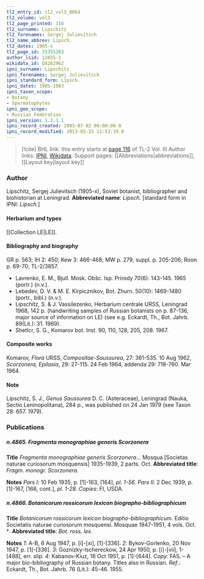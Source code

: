 ```yaml
---
tl2_entry_id: tl2_vol3_0064
tl2_volume: vol3
tl2_page_printed: 116
tl2_surname: Lipschitz
tl2_forenames: Sergej Julievitsch
tl2_name_abbrev: Lipsch.
tl2_dates: 1905-x
tl2_page_id: 33355203
author_lsid: 12655-1
wikidata_id: Q4262962
ipni_surname: Lipschitz
ipni_forenames: Sergej Julievitsch
ipni_standard_form: Lipsch.
ipni_dates: 1905-1983
ipni_taxon_scope: 
- Botany
- Spermatophytes
ipni_geo_scope: 
- Russian Federation
ipni_version: 1.2.1.1
ipni_record_created: 2003-07-02 00:00:00.0
ipni_record_modified: 2013-05-15 11:53:39.0
---
```


> [!cite] BHL link: this entry starts at [page 116](https://www.biodiversitylibrary.org/page/33355203) of TL-2 Vol. III
> Author links: [IPNI](https://www.ipni.org/a/12655-1), [Wikidata](https://www.wikidata.org/wiki/Q4262962). Support pages: [[Abbreviations|abbreviations]], [[Layout key|layout key]]

### Author

Lipschitz, Sergej Julievitsch (1905-x), Soviet botanist, bibliographer and biohistorian at Leningrad. 
**Abbreviated name**: *Lipsch.* \[standard form in IPNI: *Lipsch.*\]

#### Herbarium and types

[[Collection LE|LE]].

#### Bibliography and biography

GR p. 563; IH 2: 450; Kew 3: 466-468; MW p. 279, suppl. p. 205-206; Roon p. 69-70; TL-2/3857.
- Lavrenko, E. M., Bjull. Mosk. Obšc. Isp. Prirody 70(6): 143-145. 1965 (portr.) (n.v.).
- Lebedev, D. V. & M. E. Kirpicznikov, Bot. Zhurn. 50(10): 1469-1480 (portr., bibl.) (n.v.).
- Lipschitz, S. & J. Vassilezenko, Herbarium centrale URSS, Leningrad 1968, 142 p. (handwriting samples of Russian botanists on p. 87-136, major source of information on LE) (see e.g. Eckardt, Th., Bot. Jahrb. 89(Lit.): 31. 1969).
- Shetlcr, S. G., Komarov bot. Inst. 90, 110, 128, 205, 208. 1967.

#### Composite works

Komarov, *Flora* URSS, *Compositae-Saussurea*, 27: 361-535. 10 Aug 1962, *Scorzonera, Epilasia*, 29: 27-115. 24 Feb 1964, addenda 29: 718-760. Mar 1964.

#### Note

Lipschitz, S. J., *Genus Saussurea* D. C. (Asteraceae), Leningrad (Nauka, Sectio Leninopolitana), 284 p., was published on 24 Jan 1979 (see Taxon 28: 657. 1979).

### Publications

##### n.4865. Fragmenta monographiae generis Scorzonera

**Title**
*Fragmenta monographiae generis Scorzonera*... Mosqua \[Societas naturae curiosorum mosquensis\] 1935-1939, 2 parts. Oct.
**Abbreviated title**: *Fragm. monogr. Scorzonera*.

**Notes**
*Pars I*: 10 Feb 1935, p. \[1\]-163, \[164\], *pl. 1-56.*
*Pars II*: 2 Dec 1939, p. \[1\]-167, \[168, cont.\], *pl. 1-28.*
*Copies*: FI, USDA.

##### n.4866. Botanicorum rossicorum lexicon biographo-bibliographicum

**Title**
*Botanicorum rossicorum lexicon biographo-bibliographicum*. Editio Societatis naturae curiosorum mosquensi. Mosquae 1947-1951, 4 vols. Oct. †.
**Abbreviated title**: *Bot. ross. lex.*

**Notes**
*1*: A-B, 6 Aug 1947, p. \[i\]-\[xi\], \[1\]-\[336\].
*2*: Bykov-Gorlenko, 20 Nov 1947, p. \[1\]-\[336\].
*3*: Goznizky-Ischereckow, 24 Apr 1950, p. \[i\]-\[vii\], 1-\[488\], err. slip.
*4*: Kabanov-Kiuz, 18 Oct 1951, p. \[1\]-\[644\].
*Copy*: FAS. – A major bio-bibliography of Russian botany. Titles also in Russian.
*Ref*.: Eckardt, Th., Bot. Jahrb. 76 (Lit.): 45-46. 1955.

